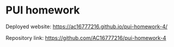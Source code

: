 # PUI homework

Deployed website: https://ac16777216.github.io/pui-homework-4/

Repository link: https://github.com/AC16777216/pui-homework-4
